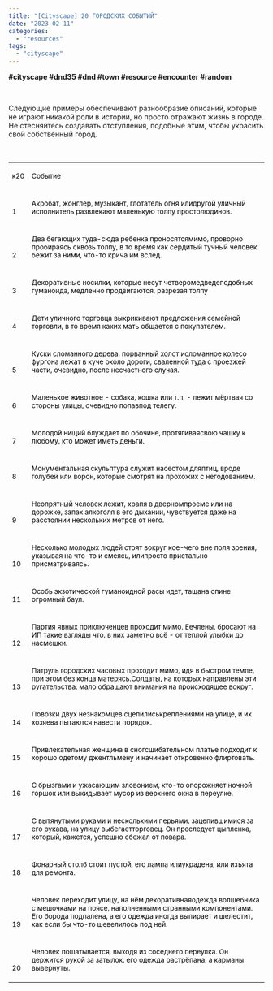 ```yaml
---
title: "[Cityscape] 20 ГОРОДСКИХ СОБЫТИЙ"
date: "2023-02-11"
categories: 
  - "resources"
tags: 
  - "cityscape"
---
```


**#cityscape #dnd35 #dnd #town #resource #encounter #random**

 

Следующие примеры обеспечивают разнообразие описаний, которые не играют никакой роли в истории, но просто отражают жизнь в городе. Не стесняйтесь создавать отступления, подобные этим, чтобы украсить свой собственный город.

 

<table style="border-collapse:collapse" border="0"><colgroup><col style="width:34px"><col style="width:612px"></colgroup><tbody valign="top"><tr style="height: 17px"><td valign="bottom" style="padding-left: 7px; padding-right: 7px; border-top:  none; border-left:  none; border-bottom:  none; border-right:  none"><span style="color:black; font-size:10pt">к20</span><p></p></td><td valign="bottom" style="padding-left: 7px; padding-right: 7px; border-top:  none; border-left:  none; border-bottom:  none; border-right:  none"><p><span style="color:black; font-size:10pt">Событие</span></p></td></tr><tr style="height: 17px"><td valign="bottom" style="padding-left: 7px; padding-right: 7px; border-top:  none; border-left:  none; border-bottom:  none; border-right:  none"><p><span style="color:black; font-size:10pt">1</span></p></td><td valign="bottom" style="padding-left: 7px; padding-right: 7px; border-top:  none; border-left:  none; border-bottom:  none; border-right:  none"><p><span style="color:black; font-size:10pt">Акробат, жонглер, музыкант, глотатель огня илидругой уличный исполнитель развлекают маленькую толпу простолюдинов.</span></p></td></tr><tr style="height: 17px"><td valign="bottom" style="padding-left: 7px; padding-right: 7px; border-top:  none; border-left:  none; border-bottom:  none; border-right:  none"><p><span style="color:black; font-size:10pt">2</span></p></td><td valign="bottom" style="padding-left: 7px; padding-right: 7px; border-top:  none; border-left:  none; border-bottom:  none; border-right:  none"><p><span style="color:black; font-size:10pt">Два бегающих туда-сюда ребенка проносятсямимо, проворно пробираясь сквозь толпу, в то время как сердитый тучный человек бежит за ними, что-то крича им вслед.</span></p></td></tr><tr style="height: 17px"><td valign="bottom" style="padding-left: 7px; padding-right: 7px; border-top:  none; border-left:  none; border-bottom:  none; border-right:  none"><p><span style="color:black; font-size:10pt">3</span></p></td><td valign="bottom" style="padding-left: 7px; padding-right: 7px; border-top:  none; border-left:  none; border-bottom:  none; border-right:  none"><p><span style="color:black; font-size:10pt">Декоративные носилки, которые несут четверомедведеподобных гуманоида, медленно продвигаются, разрезая толпу</span></p></td></tr><tr style="height: 17px"><td valign="bottom" style="padding-left: 7px; padding-right: 7px; border-top:  none; border-left:  none; border-bottom:  none; border-right:  none"><p><span style="color:black; font-size:10pt">4</span></p></td><td valign="bottom" style="padding-left: 7px; padding-right: 7px; border-top:  none; border-left:  none; border-bottom:  none; border-right:  none"><p><span style="color:black; font-size:10pt">Дети уличного торговца выкрикивают предложения семейной торговли, в то время каких мать общается с покупателем.</span></p></td></tr><tr style="height: 17px"><td valign="bottom" style="padding-left: 7px; padding-right: 7px; border-top:  none; border-left:  none; border-bottom:  none; border-right:  none"><p><span style="color:black; font-size:10pt">5</span></p></td><td valign="bottom" style="padding-left: 7px; padding-right: 7px; border-top:  none; border-left:  none; border-bottom:  none; border-right:  none"><p><span style="color:black; font-size:10pt">Куски сломанного дерева, порванный холст исломанное колесо фургона лежат в куче около дороги, сваленной туда с проезжей части, очевидно, после несчастного случая.</span></p></td></tr><tr style="height: 17px"><td valign="bottom" style="padding-left: 7px; padding-right: 7px; border-top:  none; border-left:  none; border-bottom:  none; border-right:  none"><p><span style="color:black; font-size:10pt">6</span></p></td><td valign="bottom" style="padding-left: 7px; padding-right: 7px; border-top:  none; border-left:  none; border-bottom:  none; border-right:  none"><p><span style="color:black; font-size:10pt">Маленькое животное - собака, кошка или т.п. - лежит мёртвая со стороны улицы, очевидно попавпод телегу.</span></p></td></tr><tr style="height: 17px"><td valign="bottom" style="padding-left: 7px; padding-right: 7px; border-top:  none; border-left:  none; border-bottom:  none; border-right:  none"><p><span style="color:black; font-size:10pt">7</span></p></td><td valign="bottom" style="padding-left: 7px; padding-right: 7px; border-top:  none; border-left:  none; border-bottom:  none; border-right:  none"><p><span style="color:black; font-size:10pt">Молодой нищий блуждает по обочине, протягиваясвою чашку к любому, кто может иметь деньги.</span></p></td></tr><tr style="height: 17px"><td valign="bottom" style="padding-left: 7px; padding-right: 7px; border-top:  none; border-left:  none; border-bottom:  none; border-right:  none"><p><span style="color:black; font-size:10pt">8</span></p></td><td valign="bottom" style="padding-left: 7px; padding-right: 7px; border-top:  none; border-left:  none; border-bottom:  none; border-right:  none"><p><span style="color:black; font-size:10pt">Монументальная скульптура служит насестом дляптиц, вроде голубей или ворон, которые смотрят на прохожих с негодованием.</span></p></td></tr><tr style="height: 17px"><td valign="bottom" style="padding-left: 7px; padding-right: 7px; border-top:  none; border-left:  none; border-bottom:  none; border-right:  none"><p><span style="color:black; font-size:10pt">9</span></p></td><td valign="bottom" style="padding-left: 7px; padding-right: 7px; border-top:  none; border-left:  none; border-bottom:  none; border-right:  none"><p><span style="color:black; font-size:10pt">Неопрятный человек лежит, храпя в дверномпроеме или на дорожке, запах алкоголя в его дыхании, чувствуется даже на расстоянии нескольких метров от него.</span></p></td></tr><tr style="height: 17px"><td valign="bottom" style="padding-left: 7px; padding-right: 7px; border-top:  none; border-left:  none; border-bottom:  none; border-right:  none"><p><span style="color:black; font-size:10pt">10</span></p></td><td valign="bottom" style="padding-left: 7px; padding-right: 7px; border-top:  none; border-left:  none; border-bottom:  none; border-right:  none"><p><span style="color:black; font-size:10pt">Несколько молодых людей стоят вокруг кое-чего вне поля зрения, указывая на что-то и смеясь, илипросто пристально присматриваясь.</span></p></td></tr><tr style="height: 17px"><td valign="bottom" style="padding-left: 7px; padding-right: 7px; border-top:  none; border-left:  none; border-bottom:  none; border-right:  none"><p><span style="color:black; font-size:10pt">11</span></p></td><td valign="bottom" style="padding-left: 7px; padding-right: 7px; border-top:  none; border-left:  none; border-bottom:  none; border-right:  none"><p><span style="color:black; font-size:10pt">Особь экзотической гуманоидной расы идет, тащана спине огромный баул.</span></p></td></tr><tr style="height: 17px"><td valign="bottom" style="padding-left: 7px; padding-right: 7px; border-top:  none; border-left:  none; border-bottom:  none; border-right:  none"><p><span style="color:black; font-size:10pt">12</span></p></td><td valign="bottom" style="padding-left: 7px; padding-right: 7px; border-top:  none; border-left:  none; border-bottom:  none; border-right:  none"><p><span style="color:black; font-size:10pt">Партия явных приключенцев проходит мимо. Еечлены, бросают на ИП такие взгляды что, в них заметно всё - от теплой улыбки до насмешки.</span></p></td></tr><tr style="height: 17px"><td valign="bottom" style="padding-left: 7px; padding-right: 7px; border-top:  none; border-left:  none; border-bottom:  none; border-right:  none"><p><span style="color:black; font-size:10pt">13</span></p></td><td valign="bottom" style="padding-left: 7px; padding-right: 7px; border-top:  none; border-left:  none; border-bottom:  none; border-right:  none"><p><span style="color:black; font-size:10pt">Патруль городских часовых проходит мимо, идя в быстром темпе, при этом без конца матерясь.Солдаты, на которых направлены эти ругательства, мало обращают внимания на происходящее вокруг.</span></p></td></tr><tr style="height: 17px"><td valign="bottom" style="padding-left: 7px; padding-right: 7px; border-top:  none; border-left:  none; border-bottom:  none; border-right:  none"><p><span style="color:black; font-size:10pt">14</span></p></td><td valign="bottom" style="padding-left: 7px; padding-right: 7px; border-top:  none; border-left:  none; border-bottom:  none; border-right:  none"><p><span style="color:black; font-size:10pt">Повозки двух незнакомцев сцепилиськреплениями на улице, и их хозяева пытаются навести порядок.</span></p></td></tr><tr style="height: 17px"><td valign="bottom" style="padding-left: 7px; padding-right: 7px; border-top:  none; border-left:  none; border-bottom:  none; border-right:  none"><p><span style="color:black; font-size:10pt">15</span></p></td><td valign="bottom" style="padding-left: 7px; padding-right: 7px; border-top:  none; border-left:  none; border-bottom:  none; border-right:  none"><p><span style="color:black; font-size:10pt">Привлекательная женщина в сногсшибательном платье подходит к хорошо одетому джентльмену и начинает откровенно флиртовать.</span></p></td></tr><tr style="height: 17px"><td valign="bottom" style="padding-left: 7px; padding-right: 7px; border-top:  none; border-left:  none; border-bottom:  none; border-right:  none"><p><span style="color:black; font-size:10pt">16</span></p></td><td valign="bottom" style="padding-left: 7px; padding-right: 7px; border-top:  none; border-left:  none; border-bottom:  none; border-right:  none"><p><span style="color:black; font-size:10pt">С брызгами и ужасающим зловонием, кто-то опорожняет ночной горшок или выкидывает мусор из верхнего окна в переулке.</span></p></td></tr><tr style="height: 17px"><td valign="bottom" style="padding-left: 7px; padding-right: 7px; border-top:  none; border-left:  none; border-bottom:  none; border-right:  none"><p><span style="color:black; font-size:10pt">17</span></p></td><td valign="bottom" style="padding-left: 7px; padding-right: 7px; border-top:  none; border-left:  none; border-bottom:  none; border-right:  none"><p><span style="color:black; font-size:10pt">С вытянутыми руками и несколькими перьями, зацепившимися за его рукава, на улицу выбегаетторговец. Он преследует цыпленка, который, кажется, успешно сбежал от повара.</span></p></td></tr><tr style="height: 17px"><td valign="bottom" style="padding-left: 7px; padding-right: 7px; border-top:  none; border-left:  none; border-bottom:  none; border-right:  none"><p><span style="color:black; font-size:10pt">18</span></p></td><td valign="bottom" style="padding-left: 7px; padding-right: 7px; border-top:  none; border-left:  none; border-bottom:  none; border-right:  none"><p><span style="color:black; font-size:10pt">Фонарный столб стоит пустой, его лампа илиукрадена, или изъята для ремонта.</span></p></td></tr><tr style="height: 17px"><td valign="bottom" style="padding-left: 7px; padding-right: 7px; border-top:  none; border-left:  none; border-bottom:  none; border-right:  none"><p><span style="color:black; font-size:10pt">19</span></p></td><td valign="bottom" style="padding-left: 7px; padding-right: 7px; border-top:  none; border-left:  none; border-bottom:  none; border-right:  none"><p><span style="color:black; font-size:10pt">Человек переходит улицу, на нём декоративнаяодежда волшебника с мешочками на поясе, наполненными странными компонентами. Его борода подпалена, а его одежда иногда выпирает и шелестит, как если бы что-то шевелилось под ней.</span></p></td></tr><tr style="height: 17px"><td valign="bottom" style="padding-left: 7px; padding-right: 7px; border-top:  none; border-left:  none; border-bottom:  none; border-right:  none"><p><span style="color:black; font-size:10pt">20</span></p></td><td valign="bottom" style="padding-left: 7px; padding-right: 7px; border-top:  none; border-left:  none; border-bottom:  none; border-right:  none"><p><span style="color:black; font-size:10pt">Человек пошатывается, выходя из соседнего переулка. Он держится рукой за затылок, его одежда растрёпана, а карманы вывернуты.</span></p></td></tr></tbody></table>
